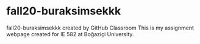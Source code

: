 # fall20-buraksimsekkk
fall20-buraksimsekkk created by GitHub Classroom
This is my assignment webpage created for IE 582 at Boğaziçi University.
